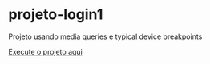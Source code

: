 # projeto-login1
 Projeto usando media queries e typical device breakpoints

<a href="" target="_blank">Execute o projeto aqui</a>